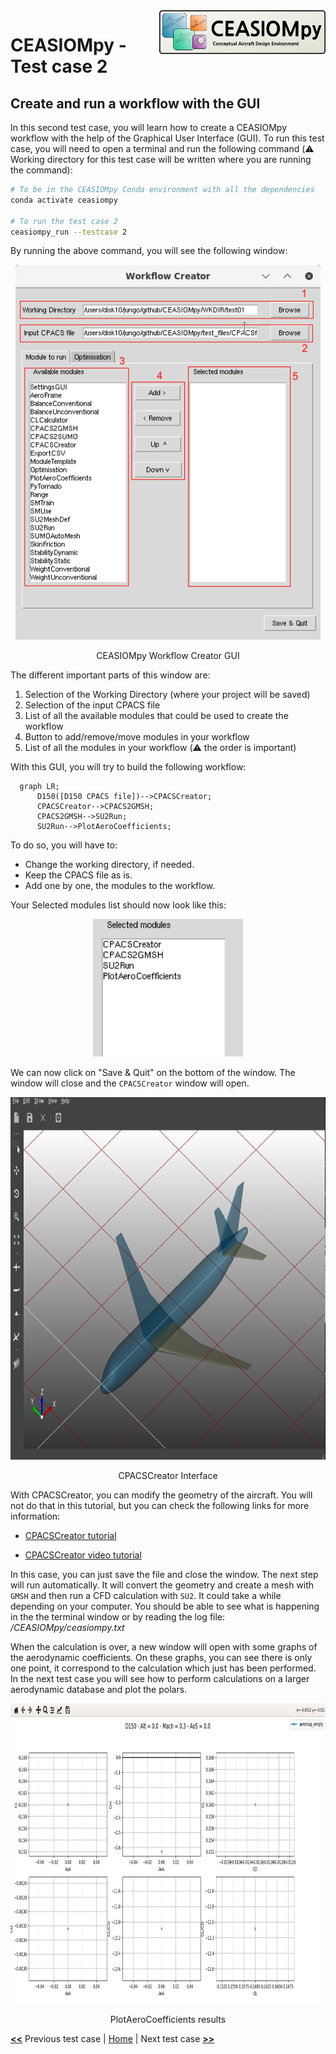 <img align="right" height="70" src="../../documents/logos/CEASIOMpy_banner_main.png">

# CEASIOMpy - Test case 2

## Create and run a workflow with the GUI

In this second test case, you will learn how to create a CEASIOMpy workflow with the help of the Graphical User Interface (GUI).
To run this test case, you will need to open a terminal and run the following command (:warning: Working directory for this test case will be written where you are running the command):

```bash
# To be in the CEASIOMpy Conda environment with all the dependencies
conda activate ceasiompy

# To run the test case 2
ceasiompy_run --testcase 2
```

By running the above command, you will see the following window:

<p align="center">
<img height="600" src="testcase2_workflow_creator.png">
</p>
<p align="center">
CEASIOMpy Workflow Creator GUI
</p>

The different important parts of this window are:

1. Selection of the Working Directory (where your project will be saved)
1. Selection of the input CPACS file
1. List of all the available modules that could be used to create the workflow
1. Button to add/remove/move modules in your workflow
1. List of all the modules in your workflow (:warning: the order is important)

With this GUI, you will try to build the following workflow:

```mermaid
  graph LR;
      D150([D150 CPACS file])-->CPACSCreator;
      CPACSCreator-->CPACS2GMSH;
      CPACS2GMSH-->SU2Run;
      SU2Run-->PlotAeroCoefficients;
```

To do so, you will have to:

* Change the working directory, if needed.
* Keep the CPACS file as is.
* Add one by one, the modules to the workflow.

Your Selected modules list should now look like this:

<p align="center">
<img height="220" src="testcase2_selected_modules.png">
</p>
<p align="center">
</p>

We can now click on "Save & Quit" on the bottom of the window. The window will close and the `CPACSCreator` window will open.

<p align="center">
<img height="580" src="testcase2_cpacscreator.png">
</p>
<p align="center">
CPACSCreator Interface
</p>

With CPACSCreator, you can modify the geometry of the aircraft. You will not do that in this tutorial, but you can check the following links for more information:

* [CPACSCreator tutorial](https://dlr-sc.github.io/tigl/doc/cpacscreator-0.1/tuto.html#tuto_create_from_scratch)

* [CPACSCreator video tutorial](https://www.youtube.com/watch?v=M5ryc7HT3uA)

In this case, you can just save the file and close the window. The next step will run automatically. It will convert the geometry and create a mesh with `GMSH` and then run a CFD calculation with `SU2`. It could take a while depending on your computer. You should be able to see what is happening in the the terminal window or by reading the log file: */CEASIOMpy/ceasiompy.txt*

When the calculation is over, a new window will open with some graphs of the aerodynamic coefficients. On these graphs, you can see there is only one point, it correspond to the calculation which just has been performed. In the next test case you will see how to perform calculations on a larger aerodynamic database and plot the polars.

<p align="center">
<img height="480" src="testcase2_plotaerocoefficients.png">
</p>
<p align="center">
PlotAeroCoefficients results
</p>

[**<<**](../test_case_1/README.md) Previous test case | [Home](../../README.md#test-cases) | Next test case [**>>**](../test_case_3/README.md)
